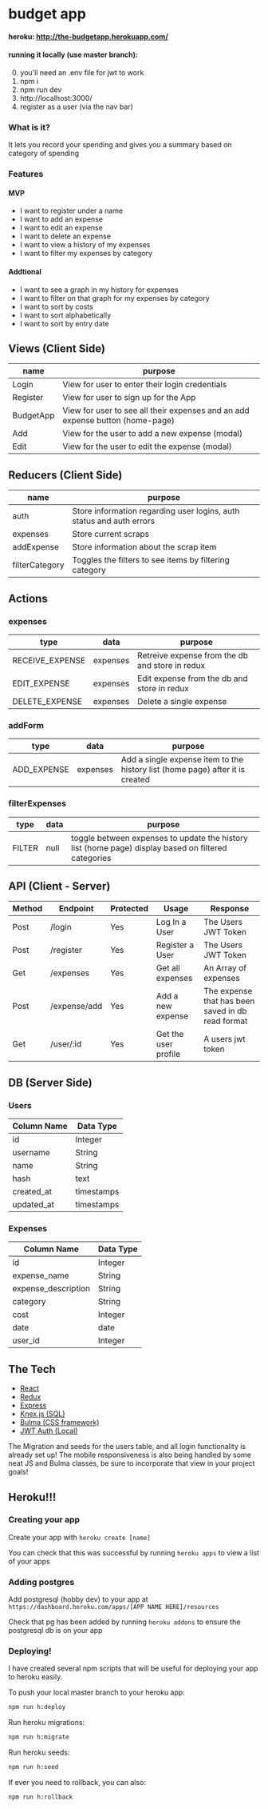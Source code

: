 # budget app

#### heroku: http://the-budgetapp.herokuapp.com/

#### running it locally (use master branch):
0. you'll need an .env file for jwt to work
1. npm i
2. npm run dev
3. http://localhost:3000/
4. register as a user (via the nav bar)

### What is it?
It lets you record your spending and gives you a summary based on category of spending

### Features
#### MVP
* I want to register under a name
* I want to add an expense
* I want to edit an expense
* I want to delete an expense
* I want to view a history of my expenses
* I want to filter my expenses by category

#### Addtional
* I want to see a graph in my history for expenses
* I want to filter on that graph for my expenses by category
* I want to sort by costs
* I want to sort alphabetically
* I want to sort by entry date

## Views (Client Side)
  | name | purpose |
  | --- | --- |
  | Login | View for user to enter their login credentials |
  | Register | View for user to sign up for the App |
  | BudgetApp | View for user to see all their expenses and an add expense button (home-page) |
  | Add | View for the user to add a new expense (modal) |
  | Edit | View for the user to edit the expense (modal)


## Reducers (Client Side)
  | name | purpose |
  | --- | --- |
  | auth | Store information regarding user logins, auth status and auth errors |
  | expenses | Store current scraps |
  | addExpense | Store information about the scrap item |
  | filterCategory | Toggles the filters to see items by filtering category |

 ## Actions

 ### expenses

 | type | data | purpose |
 | --- | --- | --- |
 | RECEIVE_EXPENSE | expenses | Retreive expense from the db and store in redux |
 | EDIT_EXPENSE | expenses | Edit expense from the db and store in redux |
 | DELETE_EXPENSE | expenses | Delete a single expense |
 

 ### addForm
 | type | data | purpose |
 | --- | --- | --- |
 | ADD_EXPENSE | expenses | Add a single expense item to the history list (home page) after it is created |

 ### filterExpenses
  | type | data | purpose |
| --- | --- | --- |
| FILTER | null | toggle between expenses to update the history list (home page) display based on filtered categories  |

## API (Client - Server)

| Method | Endpoint | Protected | Usage | Response |
| --- | --- | --- | --- | --- |
| Post | /login | Yes | Log In a User | The Users JWT Token |
| Post | /register | Yes | Register a User | The Users JWT Token |
| Get | /expenses | Yes | Get all expenses | An Array of expenses |
| Post | /expense/add | Yes | Add a new expense | The expense that has been saved in db read format |
| Get | /user/:id | Yes | Get the user profile | A users jwt token |

## DB (Server Side)


### Users
  | Column Name | Data Type |
  | --- | --- |
  | id | Integer |
  | username | String |
  | name | String |
  | hash | text |
  | created_at | timestamps |
  | updated_at | timestamps |

### Expenses 
  | Column Name | Data Type |
  | --- | --- |
  | id | Integer |
  | expense_name | String |
  | expense_description | String |
  | category | String |
  | cost | Integer |
  | date | date |
  | user_id | Integer |

## The Tech

* [React](https://reactjs.org/docs/getting-started.html)
* [Redux](https://redux.js.org/)
* [Express](https://expressjs.com/en/api.html)
* [Knex.js (SQL)](https://knexjs.org/)
* [Bulma (CSS framework)](https://bulma.io/documentation/)
* [JWT Auth (Local)](https://jwt.io/)

The Migration and seeds for the users table, and all login functionality is already set up!
The mobile responsiveness is also being handled by some neat JS and Bulma classes, be sure to incorporate that view in your project goals!


## Heroku!!!

### Creating your app

Create your app with `heroku create [name]`

You can check that this was successful by running `heroku apps` to view a list of your apps


### Adding postgres

Add postgresql (hobby dev) to your app at `https://dashboard.heroku.com/apps/[APP NAME HERE]/resources`

Check that pg has been added by running `heroku addons` to ensure the postgresql db is on your app


### Deploying!

I have created several npm scripts that will be useful for deploying your app to heroku easily.

To push your local master branch to your heroku app:
```sh
npm run h:deploy
```

Run heroku migrations:
```sh
npm run h:migrate
```

Run heroku seeds:
```sh
npm run h:seed
```

If ever you need to rollback, you can also:
```sh
npm run h:rollback
